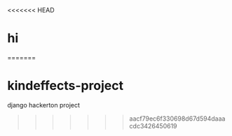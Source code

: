 <<<<<<< HEAD
# hi

=======
# kindeffects-project
django hackerton project
>>>>>>> aacf79ec6f330698d67d594daaacdc3426450619
